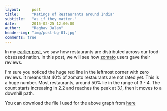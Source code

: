```yaml
---
layout:     post
title:      "Ratings of Restaurants around India"
subtitle:   "as if they matter."
date:       2015-02-25 12:00:00
author:     "Raghav Jalan"
header-img: "img/post-bg-01.jpg"
comments: true
---
```

<style type="text/css">

.bar {
  fill: #BC212D;
}

.bar:hover {
  fill: brown;
}
.heading {
  font: 40px Arial;
}
.axis {
  font: 10px Arial;
}

.axis path,
.axis line {
  fill: none;
  stroke: #000;
  shape-rendering: crispEdges;
}

.x.axis path {
  display: none;
}

.d3-tip {
  line-height: 1;
  font-weight: bold;
  padding: 12px;
  background: rgba(0, 0, 0, 0.8);
  color: #fff;
  border-radius: 2px;
}

/* Creates a small triangle extender for the tooltip */
.d3-tip:after {
  box-sizing: border-box;
  display: inline;
  font-size: 10px;
  width: 100%;
  line-height: 1;
  color: rgba(0, 0, 0, 0.8);
  content: "\25BC";
  position: absolute;
  text-align: center;
}

/* Style northward tooltips differently */
.d3-tip.n:after {
  margin: -1px 0 0 0;
  top: 100%;
  left: 0;
}

</style>
<p>In my <a href="/viziotherapy/2015/02/24/best-food-cities-in-india">earlier post</a>, we saw how restaurants are distributed across our food-obsessed nation. In this post, we will see how <a href="https://www.zomato.com">zomato</a> users gave their reviews.</p>
<div id = "example"></div>

<script>

var margin = {top: 40, right: 20, bottom: 70, left: 25},
    width = 800 - margin.left - margin.right,
    height = 500 - margin.top - margin.bottom;

var x = d3.scale.ordinal()
    .rangeRoundBands([0, width], .1);

var y = d3.scale.linear()
    .range([height, 0]);

var xAxis = d3.svg.axis()
    .scale(x)
    .orient("bottom");

var yAxis = d3.svg.axis()
    .scale(y)
    .orient("left")
    .ticks(5, "s");

var tip = d3.tip()
    .attr('class', 'd3-tip')
    .offset([-10, 0])
    .html(function(d) {
      return "<strong>Share:</strong> <span style='color:red'>" + Math.round(d.share*100)/100  + " %</span>";
    });


var svg = d3.select("div#example").append("svg")
    .attr("width", width + margin.left + margin.right)
    .attr("height", height + margin.top + margin.bottom)
  .append("g")
    .attr("transform", "translate(" + margin.left + "," + margin.top + ")");

svg.call(tip);

d3.csv("/viziotherapy/data/rating-count.csv", type, function(error, data) {
  x.domain(data.map(function(d) { return d.rating; }));
  y.domain([0, d3.max(data, function(d) { return d.count; })]);

  svg.append("g")
      .attr("class", "x axis")
      .attr("transform", "translate(0," + height + ")")
      .call(xAxis)
      .selectAll("text")  
            .style("text-anchor", "end")
            .attr("dx", "-.8em")
            .attr("dy", ".15em")
            .attr("transform", function(d) {
                return "rotate(-65)" 
                });

  svg.append("g")
      .attr("class", "y axis")
      .call(yAxis)
    .append("text")
      .attr("transform", "rotate(65)")
      .attr("y", 6)
      .attr("dy", ".71em")
      .style("text-anchor", "end")
      .text("Count");

  svg.selectAll(".bar")
      .data(data)
    .enter().append("rect")
      .attr("class", "bar")
      .style("fill", function(d) { return d.color;})
      .attr("x", function(d) { return x(d.rating); })
      .attr("width", x.rangeBand())
      .attr("y", function(d) { return y(d.count); })
      .attr("height", function(d) { return height - y(d.count); })
      .on('mouseover', tip.show)
      .on('mouseout', tip.hide)

});

  svg.append("text")
      .attr("x", 500)
      .attr("y", 20)
      .style("font-size", "40px")
      .style("fill", "#CB202D")
      .text("Total: 53,607");

function type(d) {
  d.count = +d.count;
  return d;
}
</script>
<p>I'm sure you noticed the huge red line in the leftmost corner with zero reviews. It means that 40% of zomato restaurants are not rated yet. This is a huge number. Most restaurants, around 50% lie in the range of 3 - 4. The count starts increasing in 2.2 and reaches the peak at 3.1, then it moves to a downhill path.</p>
<p>You can download the file I used for the above graph from <a href="/viziotherapy/data/rating-count.csv">here</a></p>